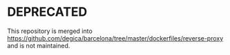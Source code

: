 # DEPRECATED

This repository is merged into https://github.com/degica/barcelona/tree/master/dockerfiles/reverse-proxy and is not maintained.
